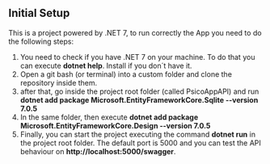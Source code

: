 ## Initial Setup

This is a project powered by .NET 7, to run correctly the App you need to do the following steps:

1. You need to check if you have .NET 7 on your machine. To do that you can execute **dotnet help**. Install if you don´t have it.
3. Open a git bash (or terminal) into a custom folder and clone the repository inside them.
4. after that, go inside the project root folder (called PsicoAppAPI) and run **dotnet add package Microsoft.EntityFrameworkCore.Sqlite --version 7.0.5**
5. In the same folder, then execute **dotnet add package Microsoft.EntityFrameworkCore.Design --version 7.0.5**
6. Finally, you can start the project executing the command **dotnet run** in the project root folder. The default port is 5000 and you can test the API behaviour on **http://localhost:5000/swagger**.

